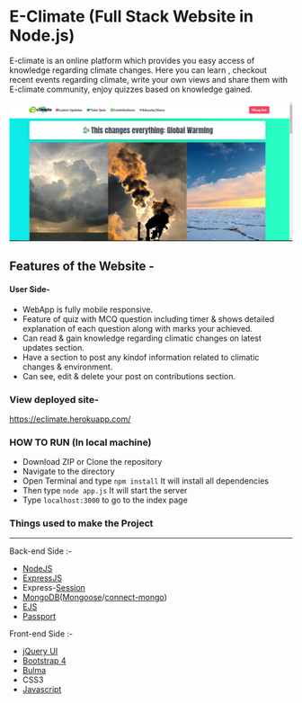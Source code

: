 # E-Climate (Full Stack Website in Node.js)

E-climate is an online platform which provides you easy access of knowledge regarding climate changes. Here you can learn , checkout recent events regarding climate, write your own views and share them with E-climate community, enjoy quizzes based on knowledge gained.


![Screenshot](./public/photos/homeimg.png?raw=true "Screenshot")


## Features of the Website -

#### User Side-
- WebApp is fully mobile responsive. 
- Feature of quiz with MCQ question including timer & shows detailed explanation of each question along with marks your achieved.
- Can read & gain knowledge regarding climatic changes on latest updates section.
- Have a section to post any kindof information related to climatic changes & environment.
- Can see, edit & delete your post on contributions section.


### View deployed site- 
https://eclimate.herokuapp.com/


### HOW TO RUN (In local machine)

- Download ZIP or Clone the repository
- Navigate to the directory
- Open Terminal and type `npm install` It will install all dependencies
- Then type `node app.js` It will start the server
- Type `localhost:3000` to go to the index page


### Things used to make the Project
-------------------------------------------------------------------------------------------------------------
Back-end Side :-
- [NodeJS](https://nodejs.org/en/docs/)
- [ExpressJS](https://expressjs.com/en/4x/api.html)
- Express-[Session](https://github.com/expressjs/session)
- [MongoDB](https://www.mongodb.com/)([Mongoose](mongoosejs.com/docs/)/[connect-mongo](https://www.npmjs.com/package/connect-mongo))
- [EJS](http://ejs.co/)
- [Passport](http://passportjs.org/docs)

Front-end Side :-
- [jQuery UI](https://jquery.com/)
- [Bootstrap 4](https://getbootstrap.com/)
- [Bulma](https://bulma.io/)
- CSS3
- [Javascript](https://www.javascript.com/)


